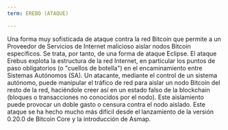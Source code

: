 ```yaml
---
term: EREBO (ATAQUE)

---
```

Una forma muy sofisticada de ataque contra la red Bitcoin que permite a un Proveedor de Servicios de Internet malicioso aislar nodos Bitcoin específicos. Se trata, por tanto, de una forma de ataque Eclipse. El ataque Erebus explota la estructura de la red Internet, en particular los puntos de paso obligatorios (o "cuellos de botella") en el encaminamiento entre Sistemas Autónomos (SA). Un atacante, mediante el control de un sistema autónomo, puede manipular el tráfico de red para aislar un nodo Bitcoin del resto de la red, haciéndole creer así en un estado falso de la blockchain (bloques o transacciones no conocidos por el nodo). Este aislamiento puede provocar un doble gasto o censura contra el nodo aislado. Este ataque se ha hecho mucho más difícil desde el lanzamiento de la versión 0.20.0 de Bitcoin Core y la introducción de Asmap.